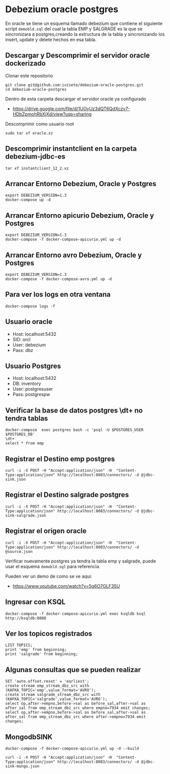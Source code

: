 # Debezium oracle postgres

En oracle se tiene un esquema llamado debezium que contiene el siguiente script `demobld.sql` del cual la tabla EMP y SALGRADE es la que se sincronizara a postgres,creando la estructura de la tabla y sincronizando los insert, update y delete hechos en esa tabla.

## Descargar y Descomprimir el servidor oracle dockerizado

Clonar este repositorio

```
git clone git@github.com:ivziete/debezium-oracle-postgres.git
cd debezium-oracle-postgres
```

Dentro de esta carpeta descargar el servidor oracle ya configurado

* https://drive.google.com/file/d/1UOyUz3dQT6QdXczv7-HDbZpmohRbXjXd/view?usp=sharing

Descomprimir como usuario root
```
sudo tar xf oracle.xz
```

## Descomprimir instantclient en la carpeta debezium-jdbc-es
```
tar xf instantclient_12_2.xz
```
## Arrancar Entorno Debezium, Oracle y Postgres
```
export DEBEZIUM_VERSION=1.3
docker-compose up -d
```
## Arrancar Entorno apicurio Debezium, Oracle y Postgres
```
export DEBEZIUM_VERSION=1.3
docker-compose -f docker-compose-apicurio.yml up -d
```
## Arrancar Entorno avro Debezium, Oracle y Postgres
```
export DEBEZIUM_VERSION=1.3
docker-compose -f docker-compose-avro.yml up -d
```
## Para ver los logs en otra ventana
```
docker-compose logs -f
```
## Usuario oracle

* Host: localhost:5432
* SID: orcl
* User: debezium 
* Pass: dbz

## Usuario Postgres

* Host: localhost:5432
* DB: inventory
* User: postgresuser
* Pass: postgrespw

## Verificar la base de datos postgres \dt+ no tendra tablas
```
docker-compose  exec postgres bash -c 'psql -U $POSTGRES_USER $POSTGRES_DB'
\dt+
select * from emp 
```
## Registrar el Destino emp postgres
```
curl -i -X POST -H "Accept:application/json" -H  "Content-Type:application/json" http://localhost:8083/connectors/ -d @jdbc-sink.json
```
## Registrar el Destino salgrade postgres
```
curl -i -X POST -H "Accept:application/json" -H  "Content-Type:application/json" http://localhost:8083/connectors/ -d @jdbc-sink-salgrade.json
```
## Registrar el origen oracle
```
curl -i -X POST -H "Accept:application/json" -H  "Content-Type:application/json" http://localhost:8083/connectors/ -d @source.json
```

Verificar nuevamente postgres ya tendra la tabla emp y salgrade, puede usar el esquema `demobld.sql` para referencia.

Pueden ver un demo de como se ve aqui:
* https://www.youtube.com/watch?v=5g6O7GLF35U

## Ingresar con KSQL
```
docker-compose -f docker-compose-apicurio.yml exec ksqldb ksql http://ksqldb:8088
```

## Ver los topicos registrados
```
LIST TOPICS;
print 'emp' from beginning;
print 'salgrade' from beginning;
```

## Algunas consultas que se pueden realizar
```
SET 'auto.offset.reset' = 'earliest';
create stream emp_stream_dbz_src with (KAFKA_TOPIC='emp',value_format='AVRO');
create stream salgrade_stream_dbz_src with (KAFKA_TOPIC='salgrade',value_format='AVRO');
select op,after->empno,before->sal as before_sal,after->sal as after_sal from emp_stream_dbz_src where empno=7934 emit changes;
select op,after->empno,before->sal as before_sal,after->sal as after_sal from emp_stream_dbz_src where after->empno=7934 emit changes;
```
## MongodbSINK
```
docker-compose -f docker-compose-apicurio.yml up -d --build
```
```
curl -i -X POST -H "Accept:application/json" -H  "Content-Type:application/json" http://localhost:8083/connectors/ -d @jdbc-sink-mongo.json
```

